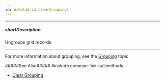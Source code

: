 ```yaml
---
id: dxDataGrid.clearGrouping()
---
```

---
##### shortDescription
Ungroups grid records.

---
For more information about grouping, see the [Grouping](/concepts/05%20Widgets/DataGrid/45%20Grouping '/Documentation/Guide/UI_Components/DataGrid/Grouping/') topic.

#####See Also#####
#include common-link-callmethods
- [Clear Grouping](/concepts/05%20Widgets/DataGrid/45%20Grouping/20%20API/30%20Clear%20Grouping.md '/Documentation/Guide/UI_Components/DataGrid/Grouping/#API/Clear_Grouping')